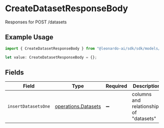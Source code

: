 # CreateDatasetResponseBody

Responses for POST /datasets

## Example Usage

```typescript
import { CreateDatasetResponseBody } from "@leonardo-ai/sdk/sdk/models/operations";

let value: CreateDatasetResponseBody = {};
```

## Fields

| Field                                                             | Type                                                              | Required                                                          | Description                                                       |
| ----------------------------------------------------------------- | ----------------------------------------------------------------- | ----------------------------------------------------------------- | ----------------------------------------------------------------- |
| `insertDatasetsOne`                                               | [operations.Datasets](../../../sdk/models/operations/datasets.md) | :heavy_minus_sign:                                                | columns and relationships of "datasets"                           |